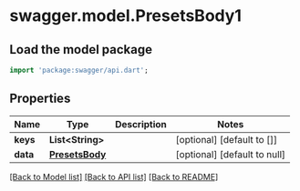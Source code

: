 # swagger.model.PresetsBody1

## Load the model package
```dart
import 'package:swagger/api.dart';
```

## Properties
Name | Type | Description | Notes
------------ | ------------- | ------------- | -------------
**keys** | **List&lt;String&gt;** |  | [optional] [default to []]
**data** | [**PresetsBody**](PresetsBody.md) |  | [optional] [default to null]

[[Back to Model list]](../README.md#documentation-for-models) [[Back to API list]](../README.md#documentation-for-api-endpoints) [[Back to README]](../README.md)

